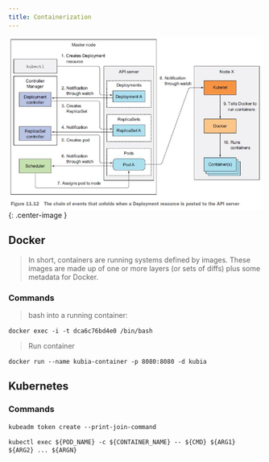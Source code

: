 ```yaml
---
title: Containerization
---
```


![images/kubectl_deployment](images/kubectl_deployment.jpg){: .center-image }

## Docker
> In short, containers are running systems defined by images. These images are made up of one or more layers (or sets of diffs) plus some metadata for Docker.

### Commands

> bash into a running container: 
```
docker exec -i -t dca6c76bd4e0 /bin/bash
```

> Run container
```
docker run --name kubia-container -p 8080:8080 -d kubia
```


## Kubernetes

### Commands
```
kubeadm token create --print-join-command
```
```
kubectl exec ${POD_NAME} -c ${CONTAINER_NAME} -- ${CMD} ${ARG1} ${ARG2} ... ${ARGN}
```
